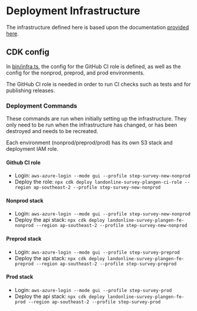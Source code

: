 # Deployment Infrastructure

The infrastructure defined here is based upon the documentation [provided here](https://toitutewhenua.atlassian.net/wiki/spaces/STEP/pages/364151558/SPAs+Cloudfront+S3+migration+guide).

## CDK config

In [bin/infra.ts](./bin/infra.ts), the config for the GitHub CI role is defined,
as well as the config for the nonprod, preprod, and prod environments.

The GitHub CI role is needed in order to run CI checks such as tests and for publishing releases.

### Deployment Commands

These commands are run when initially setting up the infrastructure.
They only need to be run when the infrastructure has changed, or has been destroyed and needs to be recreated.

Each environment (nonprod/preprod/prod) has its own S3 stack and deployment IAM role.

#### Github CI role

- Login: `aws-azure-login --mode gui --profile step-survey-new-nonprod`
- Deploy the role: `npx cdk deploy landonline-survey-plangen-ci-role --region ap-southeast-2 --profile step-survey-new-nonprod`

#### Nonprod stack

- Login: `aws-azure-login --mode gui --profile step-survey-new-nonprod`
- Deploy the api stack: `npx cdk deploy landonline-survey-plangen-fe-nonprod --region ap-southeast-2 --profile step-survey-new-nonprod`

#### Preprod stack

- Login: `aws-azure-login --mode gui --profile step-survey-preprod`
- Deploy the api stack: `npx cdk deploy landonline-survey-plangen-fe-preprod --region ap-southeast-2 --profile step-survey-preprod`

#### Prod stack

- Login: `aws-azure-login --mode gui --profile step-survey-prod`
- Deploy the api stack: `npx cdk deploy landonline-survey-plangen-fe-prod --region ap-southeast-2 --profile step-survey-prod`

